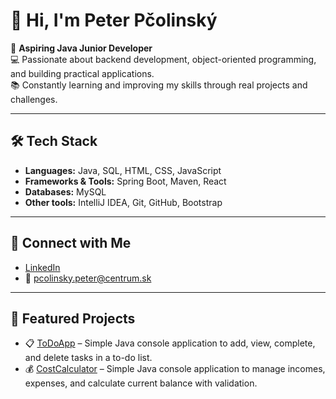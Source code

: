 # 👋 Hi, I'm Peter Pčolinský

🚀 **Aspiring Java Junior Developer**  
💻 Passionate about backend development, object-oriented programming, and building practical applications.  
📚 Constantly learning and improving my skills through real projects and challenges.

---

## 🛠 Tech Stack
- **Languages:** Java, SQL, HTML, CSS, JavaScript
- **Frameworks & Tools:** Spring Boot, Maven, React
- **Databases:** MySQL
- **Other tools:** IntelliJ IDEA, Git, GitHub, Bootstrap

---

## 🔗 Connect with Me
- [LinkedIn](https://www.linkedin.com/in/peter-pcolinsky/)
- 📧 [pcolinsky.peter@centrum.sk](mailto:pcolinsky.peter@centrum.sk)

---

## 🚀 Featured Projects
- 📋 [ToDoApp](https://github.com/PeterPcolinsky/ToDoApp) – Simple Java console application to add, view, complete, and delete tasks in a to-do list.
- 💰 [CostCalculator](https://github.com/PeterPcolinsky/CostCalculator) – Simple Java console application to manage incomes, expenses, and calculate current balance with validation.
